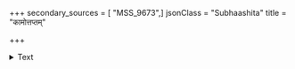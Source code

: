 +++
secondary_sources = [ "MSS_9673",]
jsonClass = "Subhaashita"
title = "कामोत्तप्तम्"

+++

<details><summary>Text</summary>

कामोत्तप्तं मरकतमहाग्रावहारो गभीरे मग्नं नाभीसरसि हृदयं जग्रसेऽनेकपं मे।  
लिलावेशप्रचलितकरः कोऽप्यहीनारिकेतुस् तद्भङ्गेन प्रतिविधिमिहैवानुरूपं व्यतानीत्॥
</details>
